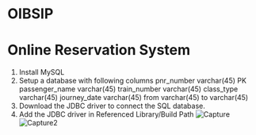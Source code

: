 # OIBSIP
# Online Reservation System
1. Install MySQL
2. Setup a database with following columns
   pnr_number     varchar(45) PK 
   passenger_name varchar(45) 
   train_number   varchar(45) 
   class_type     varchar(45) 
   journey_date   varchar(45) 
   from           varchar(45) 
   to             varchar(45)
3. Download the JDBC driver to connect the SQL database.
4. Add the JDBC driver in Referenced Library/Build Path
![Capture](https://github.com/user-attachments/assets/c3243062-51d8-4f38-a63a-2e048af041c2)
![Capture2](https://github.com/user-attachments/assets/67368be5-db31-4017-9cb6-8d3e035d05e5)
